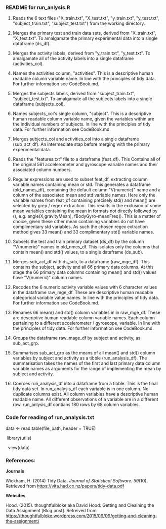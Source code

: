 ### README for run_anlysis.R

1. Reads the 6 text files ("X_train.txt", "X_test.txt", "y_train.txt", "y_test.txt", "subject_train.txt", "subject_test.txt") from the working directory.

2. Merges the primary test and train data sets, derived from "X_train.txt", "X_test.txt". To amalgamate the primary experimental data into a single dataframe (ds_df).

3. Merges the activity labels, derived from "y_train.txt", "y_test.txt". To amalgamate all of the activity labels into a single dataframe (activities_col).

4. Names the activities column, "activities". This is a descriptive human readable column variable name. In line with the principles of tidy data. For further information see CodeBook.md.

5. Merges the subjects labels, derived from "subject_train.txt", "subject_test.txt". To amalgamate all the subjects labels into a single dataframe (subjects_col).

6. Names subjects_col's single column, "subject". This is a descriptive human readable column variable name, given the variables within are the individual numbers of subjects. In line with the principles of tidy data. For further information see CodeBook.md.

7. Merges subjects_col and activities_col into a single dataframe (sub_act_df). An intermediate stap before merging with the primary experimental data.

8. Reads the "features.txt" file to a dataframe (feat_df). This Contains all of the original 561 accelerometer and gyroscope variable names and their associated column numbers.

9. Regular expressions are used to subset feat_df, extracting column variable names containing mean or std. This generates a dataframe (old_names_df), containing the default column "V(numeric)" name and a column of the associated mean and std variable names. Here only the variable names from feat_df containing precisely std() and mean() are selected by grep / regex extraction. This results in the exclusion of some mean variables containing the mean in formats not directly followed by (), e.g. angle(X,gravityMean), fBodyGyro-meanFreq(). This is a matter of choice, given these other mean containing variables do not have complimentary std variables. As such the chosen regex extraction method gives 33 mean() and 33 complimentary std() variable names.

10. Subsets the test and train primary dataset (ds_df) by the column "V(numeric)" names in old_nmes_df. This isolates only the columns that contain mean() and std() values, to a single dataframe (ds_sub).

11. Merges sub_act_df with ds_sub, to a dataframe (raw_mge_df). This contains the subject, activity and all 66 primary data columns. At this stage the 66 primary data columns containing mean() and std() values have "V(numeric)" column names.

12. Recodes the 6 numeric activity variable values with 6 character values in the dataframe raw_mge_df. These are descriptive human readable categorical variable value names. In line with the principles of tidy data. For further information see CodeBook.md.

13. Renames 66 mean() and std() column variables in in raw_mge_df. These are descriptive human readable column variable names. Each column pertaining to a different accelerometer / gyroscope, variable. In line with the principles of tidy data. For further information see CodeBook.md.

14. Groups the dataframe raw_mage_df by subject and activity, as sub_act_grp.

15. Summarises sub_act_grp as the means of all mean() and std() column variables by subject and activity as a tibble (run_analysis_df). The summarisation takes the names of the first and last primary data column variable names as arguments for the range  of implementing the mean by subject and activity.

16. Coerces run_analysis_df into a dataframe from a tibble. This is the final tidy data set. In run_analysis_df each variable is in one column. No duplicate columns exist. All column variables have a descriptive human readable name. All different observations of a variable are in a different row. run_anlysis_df contians 180 rows by 68 column variables.

### Code for reading of run_analysis.txt

data <- read.table(file_path, header = TRUE)

 &nbsp;library(utils)

 &nbsp; view(data)

### References:


**Journals**

Wickham, H. (2014) Tidy Data. _Journal of Statistical Software. 59_(10), Retrieved from https://vita.had.co.nz/papers/tidy-data.pdf


**Websites**

Hood. (2015). thoughtfulbloke aka David Hood: Getting and Cleaining the Data Assignment [Blog post]. Retreived from https://thoughtfulbloke.wordpress.com/2015/09/09/getting-and-cleaning-the-assignment/
